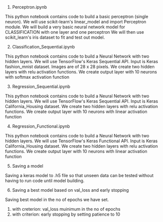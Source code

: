 1. Perceptron.ipynb

This python notebook contains code to build a basic perceptron (single neuron).
We will use scikit-learn's linear_model and import Perceptron module.
We will build a very basic neural network model for CLASSIFICATION with one layer and one perceptron
We will then use scikit_learn's iris dataset to fit and test out model.



2. Classification_Sequential.ipynb

This python notebook contains code to build a Neural Network with two hidden layers.
We will use TensorFlow's Keras Sequential API.
Input is Keras fashion_mnist dataset. Images are of 28 x 28 pixels.
We create two hidden layers with relu activation functions.
We create output layer with 10 neurons with softmax activation function


3. Regression_Sequential.ipynb

This python notebook contains code to build a Neural Network with two hidden layers.
We will use TensorFlow's Keras Sequential API.
Input is Keras California_Housing dataset.
We create two hidden layers with relu activation functions.
We create output layer with 10 neurons with linear activation function


4. Regression_Functional.ipynb

This python notebook contains code to build a Neural Network with two hidden layers.
We will use TensorFlow's Keras Functional API.
Input is Keras California_Housing dataset.
We create two hidden layers with relu activation functions.
We create output layer with 10 neurons with linear activation function


5. Saving a model

Saving a keras model to .h5 file so that unseen data can be tested without having to run code until model building.

6. Saving a best model based on val_loss and early stopping

Saving best model in the no of epochs we have set.
1. with creterion: val_loss muinimum in the no of epochs
2. with criterion: early stopping by setting patience to 10
